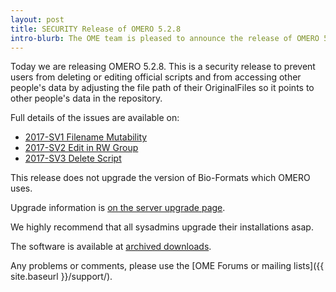 ```yaml
---
layout: post
title: SECURITY Release of OMERO 5.2.8
intro-blurb: The OME team is pleased to announce the release of OMERO 5.2.8, a security update which we recommend all sysadmins upgrade to as soon as possible.
---
```

Today we are releasing OMERO 5.2.8. This is a security release to prevent users from deleting or editing official scripts and from accessing other people's data by adjusting the file path of their OriginalFiles so it points to other people's data in the repository.

Full details of the issues are available on:

-  [2017-SV1 Filename Mutability](https://www.openmicroscopy.org/site/products/omero/secvuln/2017-SV1-filename)
-  [2017-SV2 Edit in RW Group](https://www.openmicroscopy.org/site/products/omero/secvuln/2017-SV2-edit-rw)
-  [2017-SV3 Delete Script](https://www.openmicroscopy.org/site/products/omero/secvuln/2017-SV3-delete-script)

This release does not upgrade the version of Bio-Formats which OMERO uses.

Upgrade information is [on the server upgrade page](https://docs.openmicroscopy.org/omero/5.2.8/sysadmins/server-upgrade.html).

We highly recommend that all sysadmins upgrade their installations asap.

The software is available at [archived downloads](https://downloads.openmicroscopy.org/omero/5.2.8).

Any problems or comments, please use the [OME Forums or mailing lists]({{ site.baseurl }}/support/).
